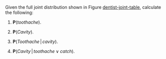 

Given the full joint distribution shown in
Figure <a class="insideBookFigRef" target="_blank" href="https://simoncarrignon.github.io/aima-exercises/figures/dentist-joint-table.png">dentist-joint-table</a>, calculate the following:<br>

1.  $\textbf{P}({toothache})$.<br>

2.  $\textbf{P}({Cavity})$.<br>

3.  $\textbf{P}({Toothache}{{\,|\,}}{cavity})$.<br>

4.  $\textbf{P}({Cavity}{{\,|\,}}{toothache}\lor {catch})$.
